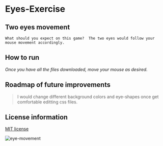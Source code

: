 # Eyes-Exercise

## Two eyes movement
```What should you expect on this game?  The two eyes would follow your mouse movement accordingly.```

## How to run 
*Once you have all the files downloaded, move your mouse as desired.*

## Roadmap of future improvements
> I would change different background colors and eye-shapes once get comfortable editting css files.

## License information
[MIT license](https://choosealicense.com/licenses/mit/)

![eye-movement](https://user-images.githubusercontent.com/102787056/174466250-654ab608-fe04-401b-b5e3-8502a5512fee.jpg)
